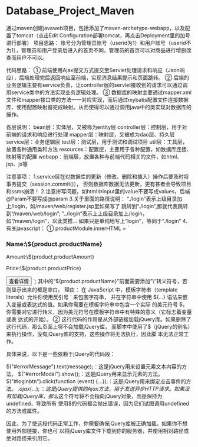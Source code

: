 # Database_Project_Maven
通过maven创建javaweb项目，包括添加了maven-archetype-webapp，以及配置了tomcat（点击Edit Configuration部署tomcat，再点击Deployment里的加号进行部署）
项目思路：
账号分为管理员账号（userid为1）和用户账号（userid不为1），管理员和用户登录后进入的首页不同，管理员的首页可以对商品进行增删改查而用户不可以。

代码思路：
①
前端使用Ajax提交方式提交至Servlet处理请求和响应（Json响应），后端处理完后返回响应至前端，实现消息结果提示和页面跳转。
②
后端的业务逻辑主要有service负责，让controller层的servlet接收到的请求可以通过调用service类中的方法实现业务逻辑处理。
③
数据库的映射主要通过mapper.xml文件和mapper接口类的方法一一对应实现，而后通过mybatis配置文件连接数据库、使用配置映射器完成映射。从而使得可以通过调用java中的类实现对数据库的操作。

各层说明：
bean层：实体层，又被称为entity层
controller层：控制层，用于对前端的请求和响应进行处理
mapper层：映射层，又被成为dao层、持久层
service层：业务逻辑层
test层：测试层，用于测试和调试项目
util层：工具层，放置各种通用类和方法
resources：配置层，主要用于各种配置，如数据库连接、映射等的配置
webapp：前端层，放置各种与前端代码相关的文件，如html、jsp、js等



注意事项：
1.service层在对数据库的更新（修改、删除和插入）操作后要及时将事务提交（session.commit()），
否则数据库数据无法更新，更有甚者会导致项目和ssms崩溃！
2.注意拼写问题，如html中input里的value不要写成values，后端@Param不要写成@param
3.关于里面的路径说明：
“./login”表示上级目录加上/login，如/maven/web/register.jsp里如果写了
跳转到“./login”,那就代表跳转到“/maven/web/login”;
”../login“表示上上级目录加上/login，如“/maven/login”，以此类推...
如果只是单纯地写上“login”，等同于“./login”
4.有关javascript：
①
productModule.innerHTML = `
<h3>Name:\${product.productName}</h3>
<p>Amount:\${product.productAmount}</p>
<p>Price:\${product.productPrice}</p>
<button onclick="location.href='./product_detail.jsp?id=\${product.productId}'">查看详情</button>
`;
其中的“${product.productName}”前面需要添加”\“转义符号，否则显示出来的都是空白。
理由：
在 JavaScript 中，模板字符串（template literals）允许你使用反引号 ` 来包围字符串，
并在字符串中使用 ${...} 语法来嵌入变量或表达式的值。如果你需要在模板字符串中包含一个实际
的美元符号 $，你需要对它进行转义，因为美元符号在模板字符串中有特殊的意义（它标志着变量或表
达式的开始）。
②
<script type="text/javascript" src="https://apps.bdimg.com/libs/jquery/2.1.4/jquery.min.js"></script> 
这行代码的作用是从外部链接加载jQuery库。如果删除了这行代码，那么页面上将不会加载jQuery库，
而脚本中使用了$（jQuery的别名）来执行操作，没有jQuery库的支持，这些操作将无法执行，因此脚
本无法正常工作。

具体来说，以下是一些依赖于jQuery的代码段：

$("#errorMessage").text(message);：这是jQuery用来设置元素文本内容的方法。
$("#errorModal").show();：这是jQuery用来显示元素的方法。
$("#loginbtn").click(function (event) {...});：这是jQuery用来绑定点击事件的方法。
$.ajax({...});：这是jQuery提供的Ajax方法，用于发送异步HTTP请求。
如果没有加载jQuery库，那么$这个符号将不会指向jQuery对象，而是保持为undefined，导致所有
使用$的代码都会抛出错误，因为它们试图调用undefined的方法或属性。

因此，为了使这段代码正常工作，你需要确保jQuery库被正确加载。如果你不想使用外部链接，你也可
以将jQuery库文件下载到你的服务器，并使用相对路径或绝对路径来引用它。
